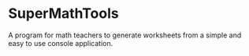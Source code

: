 # SuperMathTools
A program for math teachers to generate worksheets from a simple and easy to use console application.
